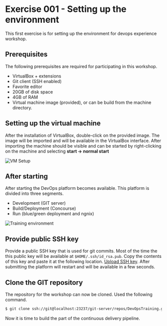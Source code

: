 # Exercise 001 - Setting up the environment

This first exercise is for setting up the environment for devops experience workshop.

## Prerequisites

The following prerequisites are required for participating in this workshop.

- VirtualBox + extensions
- Git client (SSH enabled)
- Favorite editor
- 20GB of disk space
- 4GB of RAM
- Virtual machine image (provided), or can be build from the machine directory.

## Setting up the virtual machine

After the installation of VirtualBox, double-click on the provided image. The image will be imported and will be 
available in the VirtualBox interface. After importing the machine should be visible and can be started by 
right-clicking on the machine and selecting **start -> normal start**

![VM Setup]("images/vm-setup.png")

## After starting

After starting the DevOps platform becomes available. This platform is divided into three segments.

- Development (GIT server)
- Build/Deployment (Concourse)
- Run (blue/green deployment and ngnix)

![Training environment]("images/training-environment.png")

## Provide public SSH key

Provide a public SSH key that is used for git commits. Most of the time the this public key will be available at 
```$HOME/.ssh/id_rsa.pub```. Copy the contents of this key and paste it at the following location. 
[Upload SSH key](http://localhost:23238/). After submitting the platform will restart and will be available in a few 
seconds.

## Clone the GIT repository

The repository for the workshop can now be cloned. Used the following command.

```bash
$ git clone ssh://git@localhost:23237/git-server/repos/DevOpsTraining.git 
```

Now it is time to build the part of the continuous delivery pipeline.

